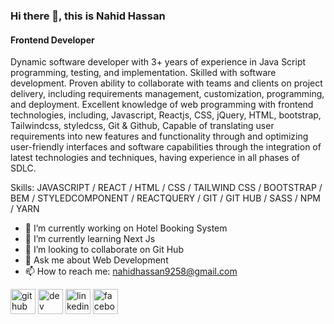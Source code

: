 ### Hi there 👋, this is Nahid Hassan
#### Frontend Developer 
Dynamic software developer with 3+ years of experience in Java Script programming, testing, and implementation. Skilled with software development. Proven ability to collaborate with teams and clients on project delivery, including requirements management, customization, programming, and deployment. Excellent knowledge of web programming with frontend technologies, including, Javascript, Reactjs, CSS, jQuery, HTML, bootstrap, Tailwindcss, styledcss, Git & Github, Capable of translating user requirements into new features and functionality through and optimizing user-friendly interfaces and software capabilities through the integration of latest technologies and techniques, having experience in all phases of SDLC.

Skills: JAVASCRIPT / REACT / HTML / CSS / TAILWIND CSS / BOOTSTRAP / BEM / STYLEDCOMPONENT / REACTQUERY / GIT / GIT HUB / SASS / NPM / YARN

- 🔭 I’m currently working on Hotel Booking System   
- 🌱 I’m currently learning Next Js 
- 👯 I’m looking to collaborate on Git Hub 
- 💬 Ask me about Web Development  
- 📫 How to reach me: nahidhassan9258@gmail.com 


[<img src='https://cdn.jsdelivr.net/npm/simple-icons@3.0.1/icons/github.svg' alt='github' height='40'>](https://github.com/Nahid005)  [<img src='https://cdn.jsdelivr.net/npm/simple-icons@3.0.1/icons/dev-dot-to.svg' alt='dev' height='40'>](https://dev.to/nahid005)  [<img src='https://cdn.jsdelivr.net/npm/simple-icons@3.0.1/icons/linkedin.svg' alt='linkedin' height='40'>](https://www.linkedin.com/in/nh-hassan//)  [<img src='https://cdn.jsdelivr.net/npm/simple-icons@3.0.1/icons/facebook.svg' alt='facebook' height='40'>](https://www.facebook.com/nahidhassan005/)  

